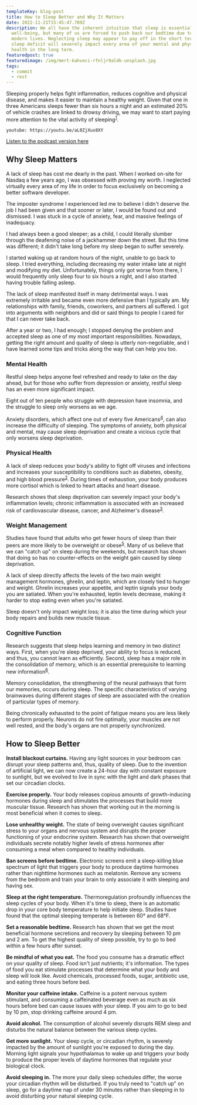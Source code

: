 ```yaml
---
templateKey: blog-post
title: How to Sleep Better and Why It Matters
date: 2022-11-21T15:45:47.789Z
description: We all have the inherent intuition that sleep is essential to our
  well-being, but many of us are forced to push back our bedtime due to our busy
  modern lives. Neglecting sleep may appear to pay off in the short term, but a
  sleep deficit will severely impact every area of your mental and physical
  health in the long term.
featuredpost: true
featuredimage: /img/mert-kahveci-rfnljr9aldk-unsplash.jpg
tags:
  - commit
  - rest
---
```


Sleeping properly helps fight inflammation, reduces cognitive and physical disease, and makes it easier to maintain a healthy weight. Given that one in three Americans sleeps fewer than six hours a night and an estimated 20% of vehicle crashes are linked to drowsy driving, we may want to start paying more attention to the vital activity of sleeping<sup>[1](https://pubmed.ncbi.nlm.nih.gov/22534760/)</sup>.

`youtube: https://youtu.be/aL0ZjXux8XY`

[Listen to the podcast version here](https://thedebuglife.buzzsprout.com/2037301/11736425-how-to-sleep-better-and-why-it-matters)

## Why Sleep Matters

A lack of sleep has cost me dearly in the past. When I worked on-site for Nasdaq a few years ago, I was obsessed with proving my worth. I neglected virtually every area of my life in order to focus exclusively on becoming a better software developer.

The imposter syndrome I experienced led me to believe I didn't deserve the job I had been given and that sooner or later, I would be found out and dismissed. I was stuck in a cycle of anxiety, fear, and massive feelings of inadequacy.

I had always been a good sleeper; as a child, I could literally slumber through the deafening noise of a jackhammer down the street. But this time was different; it didn't take long before my sleep began to suffer severely.

I started waking up at random hours of the night, unable to go back to sleep. I tried everything, including decreasing my water intake late at night and modifying my diet. Unfortunately, things only got worse from there, I would frequently only sleep four to six hours a night, and I also started having trouble falling asleep.

The lack of sleep manifested itself in many detrimental ways. I was extremely irritable and became even more defensive than I typically am. My relationships with family, friends, coworkers, and partners all suffered. I got into arguments with neighbors and did or said things to people I cared for that I can never take back.

After a year or two, I had enough; I stopped denying the problem and accepted sleep as one of my most important responsibilities. Nowadays, getting the right amount and quality of sleep is utterly non-negotiable, and I have learned some tips and tricks along the way that can help you too.

### Mental Health

Restful sleep helps anyone feel refreshed and ready to take on the day ahead, but for those who suffer from depression or anxiety, restful sleep has an even more significant impact.

Eight out of ten people who struggle with depression have insomnia, and the struggle to sleep only worsens as we age.

Anxiety disorders, which affect one out of every five Americans<sup>[4](https://newsinhealth.nih.gov/2016/03/understanding-anxiety-disorders)</sup>, can also increase the difficulty of sleeping. The symptoms of anxiety, both physical and mental, may cause sleep deprivation and create a vicious cycle that only worsens sleep deprivation.

### Physical Health

A lack of sleep reduces your body's ability to fight off viruses and infections and increases your susceptibility to conditions such as diabetes, obesity, and high blood pressure<sup>[2](https://www.cdc.gov/bloodpressure/sleep.htm)</sup>. During times of exhaustion, your body produces more cortisol which is linked to heart attacks and heart disease.

Research shows that sleep deprivation can severely impact your body's inflammation levels; chronic inflammation is associated with an increased risk of cardiovascular disease, cancer, and Alzheimer's disease<sup>[3](https://www.health.harvard.edu/sleep/how-sleep-deprivation-can-cause-inflammation)</sup>.

### Weight Management

Studies have found that adults who get fewer hours of sleep than their peers are more likely to be overweight or obese<sup>[5](https://www.ncbi.nlm.nih.gov/pmc/articles/PMC2398753/)</sup>. Many of us believe that we can "catch up" on sleep during the weekends, but research has shown that doing so has no counter-effects on the weight gain caused by sleep deprivation.

A lack of sleep directly affects the levels of the two main weight management hormones, ghrelin, and leptin, which are closely tied to hunger and weight. Ghrelin increases your appetite, and leptin signals your body you are satiated. When you're exhausted, leptin levels decrease, making it harder to stop eating even when you're satiated.

Sleep doesn't only impact weight loss; it is also the time during which your body repairs and builds new muscle tissue.

### Cognitive Function

Research suggests that sleep helps learning and memory in two distinct ways. First, when you're sleep deprived, your ability to focus is reduced, and thus, you cannot learn as efficiently. Second, sleep has a major role in the consolidation of memory, which is an essential prerequisite to learning new information<sup>[6](https://healthysleep.med.harvard.edu/healthy/matters/benefits-of-sleep/learning-memory)</sup>.

Memory consolidation, the strengthening of the neural pathways that form our memories, occurs during sleep. The specific characteristics of varying brainwaves during different stages of sleep are associated with the creation of particular types of memory.

Being chronically exhausted to the point of fatigue means you are less likely to perform properly. Neurons do not fire optimally, your muscles are not well rested, and the body's organs are not properly synchronized.

## How to Sleep Better

**Install blackout curtains.** Having any light sources in your bedroom can disrupt your sleep patterns and, thus, quality of sleep. Due to the invention of artificial light, we can now create a 24-hour day with constant exposure to sunlight, but we evolved to live in sync with the light and dark phases that set our circadian clocks.

**Exercise properly.** Your body releases copious amounts of growth-inducing hormones during sleep and stimulates the processes that build more muscular tissue. Research has shown that working out in the morning is most beneficial when it comes to sleep.

**Lose unhealthy weight.** The state of being overweight causes significant stress to your organs and nervous system and disrupts the proper functioning of your endocrine system. Research has shown that overweight individuals secrete notably higher levels of stress hormones after consuming a meal when compared to healthy individuals.

**Ban screens before bedtime.** Electronic screens emit a sleep-killing blue spectrum of light that triggers your body to produce daytime hormones rather than nighttime hormones such as melatonin. Remove any screens from the bedroom and train your brain to only associate it with sleeping and having sex.

**Sleep at the right temperature.** Thermoregulation profoundly influences the sleep cycles of your body. When it's time to sleep, there is an automatic drop in your core body temperature to help initiate sleep. Studies have found that the optimal sleeping temperate is between 60° and 68°F.

**Set a reasonable bedtime.** Research has shown that we get the most beneficial hormone secretions and recovery by sleeping between 10 pm and 2 am. To get the highest quality of sleep possible, try to go to bed within a few hours after sunset.

**Be mindful of what you eat.** The food you consume has a dramatic effect on your quality of sleep. Food isn't just nutrients; it's information. The types of food you eat stimulate processes that determine what your body and sleep will look like. Avoid chemicals, processed foods, sugar, antibiotic use, and eating three hours before bed.

**Monitor your caffeine intake.** Caffeine is a potent nervous system stimulant, and consuming a caffeinated beverage even as much as six hours before bed can cause issues with your sleep. If you aim to go to bed by 10 pm, stop drinking caffeine around 4 pm.

**Avoid alcohol.** The consumption of alcohol severely disrupts REM sleep and disturbs the natural balance between the various sleep cycles.

**Get more sunlight.** Your sleep cycle, or circadian rhythm, is severely impacted by the amount of sunlight you're exposed to during the day. Morning light signals your hypothalamus to wake up and triggers your body to produce the proper levels of daytime hormones that regulate your biological clock.

**Avoid sleeping in.** The more your daily sleep schedules differ, the worse your circadian rhythm will be disturbed. If you truly need to "catch up" on sleep, go for a daytime nap of under 30 minutes rather than sleeping in to avoid disturbing your natural sleeping cycle.
